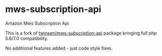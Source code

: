 # mws-subscription-api
Amazon Mws Subscription Api 

This is a fork of [twinsen/mws-subscription-api](https://github.com/EliasKotlyar/mws-subscription-api) package bringing full php 5.6/7.0 compatibility.

No additional features added - just code style fixes.